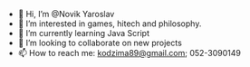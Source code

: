 - 👋 Hi, I’m @Novik Yaroslav
- 👀 I’m interested in games, hitech and philosophy.
- 🌱 I’m currently learning Java Script
- 💞️ I’m looking to collaborate on new projects
- 📫 How to reach me: kodzima89@gmail.com; 052-3090149

<!---
NovikYaroslav/NovikYaroslav is a ✨ special ✨ repository because its `README.md` (this file) appears on your GitHub profile.
You can click the Preview link to take a look at your changes.
--->
